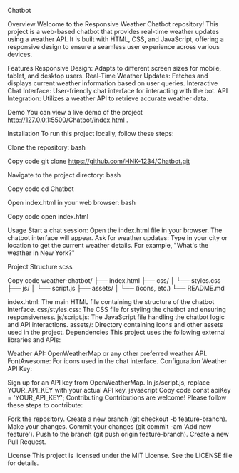 Chatbot

Overview
Welcome to the Responsive Weather Chatbot repository! This project is a web-based chatbot that provides real-time weather updates using a weather API. It is built with HTML, CSS, and JavaScript, offering a responsive design to ensure a seamless user experience across various devices.

Features
Responsive Design: Adapts to different screen sizes for mobile, tablet, and desktop users.
Real-Time Weather Updates: Fetches and displays current weather information based on user queries.
Interactive Chat Interface: User-friendly chat interface for interacting with the bot.
API Integration: Utilizes a weather API to retrieve accurate weather data.

Demo
You can view a live demo of the project http://127.0.0.1:5500/Chatbot/index.html .

Installation
To run this project locally, follow these steps:

Clone the repository:
bash

Copy code
git clone https://github.com/HNK-1234/Chatbot.git

Navigate to the project directory:
bash

Copy code
cd Chatbot

Open index.html in your web browser:
bash

Copy code
open index.html

Usage
Start a chat session: Open the index.html file in your browser. The chatbot interface will appear.
Ask for weather updates: Type in your city or location to get the current weather details. For example, "What's the weather in New York?"

Project Structure
scss

Copy code
weather-chatbot/
├── index.html
├── css/
│   └── styles.css
├── js/
│   └── script.js
├── assets/
│   └── (icons, etc.)
└── README.md

index.html: The main HTML file containing the structure of the chatbot interface.
css/styles.css: The CSS file for styling the chatbot and ensuring responsiveness.
js/script.js: The JavaScript file handling the chatbot logic and API interactions.
assets/: Directory containing icons and other assets used in the project.
Dependencies
This project uses the following external libraries and APIs:

Weather API: OpenWeatherMap or any other preferred weather API.
FontAwesome: For icons used in the chat interface.
Configuration
Weather API Key:

Sign up for an API key from OpenWeatherMap.
In js/script.js, replace YOUR_API_KEY with your actual API key.
javascript
Copy code
const apiKey = 'YOUR_API_KEY';
Contributing
Contributions are welcome! Please follow these steps to contribute:

Fork the repository.
Create a new branch (git checkout -b feature-branch).
Make your changes.
Commit your changes (git commit -am 'Add new feature').
Push to the branch (git push origin feature-branch).
Create a new Pull Request.

License
This project is licensed under the MIT License. See the LICENSE file for details.
